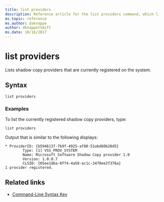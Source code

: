 ```yaml
---
title: list providers
description: Reference article for the list providers command, which lists shadow copy providers that are currently registered on the system.
ms.topic: reference
ms.author: daknappe
author: dknappettmsft
ms.date: 10/16/2017
---
```


# list providers

Lists shadow copy providers that are currently registered on the system.

## Syntax

```
list providers
```

### Examples

To list the currently registered shadow copy providers, type:

```
list providers
```

Output that is similar to the following displays:

```
* ProviderID: {b5946137-7b9f-4925-af80-51abd60b20d5}
        Type: [1] VSS_PROV_SYSTEM
        Name: Microsoft Software Shadow Copy provider 1.0
        Version: 1.0.0.7
        CLSID: {65ee1dba-8ff4-4a58-ac1c-3470ee2f376a}
1 provider registered.
```

## Related links

- [Command-Line Syntax Key](command-line-syntax-key.md)
